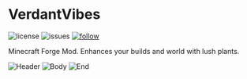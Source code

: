 # VerdantVibes
![license](https://img.shields.io/github/license/Pandarix/VerdantVibes.svg) ![issues](https://img.shields.io/github/issues/Pandarix/VerdantVibes.svg) [![follow](https://img.shields.io/github/followers/Pandarix.svg?style=social&label=Follow&maxAge=2592000)](https://github.com/Pandarix)

Minecraft Forge Mod. Enhances your builds and world with lush plants.

![Header](https://github.com/Pandarix/VerdantVibes/assets/98489042/afa48838-7165-4698-8662-c0f453ffae60)
![Body](https://github.com/Pandarix/VerdantVibes/assets/98489042/20addb0a-6f76-4fe9-8e79-9bd8ce398574)
![End](https://github.com/Pandarix/VerdantVibes/assets/98489042/6b6288d9-2534-448b-9a98-f65b9436dec0)
